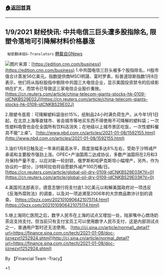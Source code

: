 ###  [:house:返回首頁](https://github.com/ourhimalayas/txt)
---

## 1/9/2021 财经快讯: 中共电信三巨头遭多股指除名, 限塑令落地可引降解材料价格暴涨
` 秘密翻译组G-Translators` [轉載自GNews](https://gnews.org/zh-hans/734766/)

![]()![](https://gnews.org/wp-content/uploads/2021/01/Picture7.png)图片来源：[https://edition.cnn.com/business](https://edition.cnn.com/business)
1.中共国电信三巨头被多个股指除名，H股市值合计蒸发56亿美元。指数提供商MSCI明晟、富时罗素，标普道琼斯指数1月8日表示，他们将从指标股指中剔除中共国三大电信企业，显示美国投资禁令的后续影响在扩大，而禁令已导致这三家电信企业股价重挫。
[https://cn.reuters.com/article/china-telecom-giants-stocks-hk-0109-idCNKBS29E02J](https://cn.reuters.com/article/china-telecom-giants-stocks-hk-0109-idCNKBS29E02J)

2.限塑令首周：可降解塑料袋涨价15%，纸制品24小时满负荷生产。从今年1月1日起，在北京上海等直辖市、省会城市等地买东西不得使用不可降解的塑料袋；一次性塑料吸管也会在全国所有饮料店消失；在地级以上城市景区吃饭，一次性塑料餐具不能“上桌”。
[http://www.nbd.com.cn/articles/2021-01-08/1592155.html](http://www.nbd.com.cn/articles/2021-01-08/1592155.html)

3.油价1月8日触及近一年来的最高水平，周度涨幅多达8%左右，受助于沙特减产承诺和主要股市强劲上涨。OPEC+产油国周二达成协议，多数产油国将在2月和3月保持产量不变，以应对新一轮封锁，俄罗斯和哈萨克斯坦小幅增产，另外，作为协议的一部分，沙特阿拉伯将自愿额外减产100万桶/日。
[https://cn.reuters.com/article/global-oil-drv-0109-idCNKBS29E03K?il=0](https://cn.reuters.com/article/global-oil-drv-0109-idCNKBS29E03K?il=0)

4.美国司法部表示，德意志银行将支付逾1.3亿美元以和解美国政府对一项违反《反海外腐败法》的调查，以及对一项追溯至2006年的大宗商品欺诈计划的调查。
[https://0xzx.com/2021010906421075114.html](https://0xzx.com/2021010906421075114.html)

5.继上海同仁医院之后，数字人民币在上海的试点又增加一处，陆家嘴中心商场奶茶店支持支付。但当前只有支付宝员工可以使用数字人民币支付，这是内部测试点之一，普通用户暂时还无法使用。
[http://cj.sina.cn/article/normal\_detail?url=https://finance.sina.com.cn/tech/2021-01-08/doc-iiznezxt1252924.shtml](http://cj.sina.cn/article/normal_detail?url=https://finance.sina.com.cn/tech/2021-01-08/doc-iiznezxt1252924.shtml)

By 【Financial Team -Tracy】

+1
